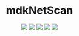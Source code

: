 <h1 align="center"> mdkNetScan </h1>
<p align="center">
  <a href="https://www.python.org/ftp/python/3.12.1/python-3.12.1-amd64.exe"><img src="https://img.shields.io/badge/python-3.12-blue"></a>
  <a href="https://www.linkedin.com/in/mohamed-doukkani/"><img src="https://img.shields.io/badge/made%20by-mdk19-blue"></a>
  <a href="https://github.com/doukkani17moha/mdkNetScan/issues"><img src="https://img.shields.io/github/issues/doukkani17moha/mdkNetScan"></a>
  <a href="https://github.com/doukkani17moha/mdkNetScan/releases/latest"><img src="https://img.shields.io/github/release-date/doukkani17moha/mdkNetScan"></a>
  <img src="https://img.shields.io/github/repo-size/doukkani17moha/mdkNetScan">
</p>
